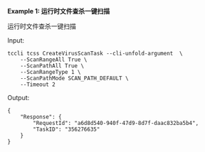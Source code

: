 **Example 1: 运行时文件查杀一键扫描**

运行时文件查杀一键扫描

Input: 

```
tccli tcss CreateVirusScanTask --cli-unfold-argument  \
    --ScanRangeAll True \
    --ScanPathAll True \
    --ScanRangeType 1 \
    --ScanPathMode SCAN_PATH_DEFAULT \
    --Timeout 2
```

Output: 
```
{
    "Response": {
        "RequestId": "a6d8d540-940f-47d9-8d7f-daac832ba5b4",
        "TaskID": "356276635"
    }
}
```

